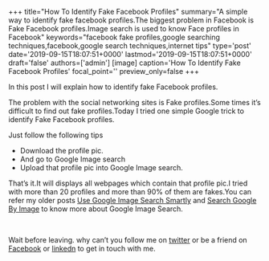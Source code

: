 +++
title="How To Identify Fake Facebook Profiles"
summary="A simple way to identify fake facebook profiles.The biggest problem in Facebook is Fake Facebook profiles.Image search is used to know Face profiles in Facebook"
keywords="facebook fake profiles,google searching techniques,facebook,google search techniques,internet tips"
type='post'
date='2019-09-15T18:07:51+0000'
lastmod='2019-09-15T18:07:51+0000'
draft='false'
authors=['admin']
[image]
caption='How To Identify Fake Facebook Profiles'
focal_point=''
preview_only=false
+++

In this post I will explain how to identify fake Facebook profiles.

The problem with the social networking sites is Fake profiles.Some times it’s difficult to find out fake profiles.Today I tried one simple Google trick to identify Fake Facebook profiles.

Just follow the following tips

<ul><li>Download the profile pic.</li><li>And go to Google Image search</li><li>Upload that profile pic into Google Image search.</li></ul>







That’s it.It will displays all webpages which contain that profile pic.I tried with more than 20 profiles and more than 90% of them are fakes.You can refer my older posts&nbsp;<a href="https://www.arungudelli.com/2012/10/find-whatever-you-want-with-google-image-search.html" target="_blank">Use Google Image Search Smartly</a>&nbsp;and&nbsp;<a href="https://www.arungudelli.com/2012/09/search-google-by-image.html" target="_blank">Search Google By Image</a>&nbsp;to know more about Google Image Search.

&nbsp;

Wait before leaving.
why can’t you follow me on <a href="https://twitter.com/arungudelli" target="_blank" rel="noopener">twitter</a> or be a friend on <a href="https://www.facebook.com/gudelliArun" target="_blank" rel="noopener">Facebook</a> or  <a href="https://www.linkedin.com/in/arungudelli/" target="_blank" rel="noopener">linkedn</a> to get in touch with me.









